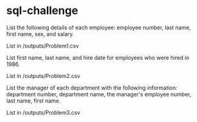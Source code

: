 # sql-challenge

List the following details of each employee: employee number, last name, first name, sex, and salary.

List in /outputs/Problem1.csv


List first name, last name, and hire date for employees who were hired in 1986.

List in /outputs/Problem2.csv

List the manager of each department with the following information: department number, department name, the manager's employee number, last name, first name.

List in /outputs/Problem3.csv

